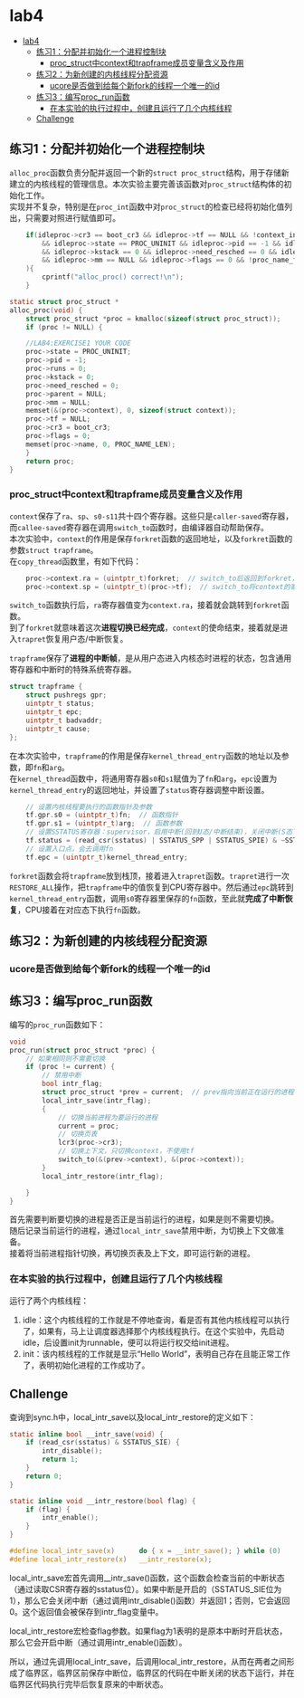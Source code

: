 # lab4
- [lab4](#lab4)
  - [练习1：分配并初始化一个进程控制块](#练习1分配并初始化一个进程控制块)
    - [proc\_struct中context和trapframe成员变量含义及作用](#proc_struct中context和trapframe成员变量含义及作用)
  - [练习2：为新创建的内核线程分配资源](#练习2为新创建的内核线程分配资源)
    - [ucore是否做到给每个新fork的线程一个唯一的id](#ucore是否做到给每个新fork的线程一个唯一的id)
  - [练习3：编写proc\_run函数](#练习3编写proc_run函数)
    - [在本实验的执行过程中，创建且运行了几个内核线程](#在本实验的执行过程中创建且运行了几个内核线程)
  - [Challenge](#challenge)

## 练习1：分配并初始化一个进程控制块
`alloc_proc`函数负责分配并返回一个新的`struct proc_struct`结构，用于存储新建立的内核线程的管理信息。本次实验主要完善该函数对`proc_struct`结构体的初始化工作。  
实现并不复杂，特别是在`proc_int`函数中对`proc_struct`的检查已经将初始化值列出，只需要对照进行赋值即可。
```c
    if(idleproc->cr3 == boot_cr3 && idleproc->tf == NULL && !context_init_flag
        && idleproc->state == PROC_UNINIT && idleproc->pid == -1 && idleproc->runs == 0
        && idleproc->kstack == 0 && idleproc->need_resched == 0 && idleproc->parent == NULL
        && idleproc->mm == NULL && idleproc->flags == 0 && !proc_name_flag
    ){
        cprintf("alloc_proc() correct!\n");
    }
```

```c
static struct proc_struct *
alloc_proc(void) {
    struct proc_struct *proc = kmalloc(sizeof(struct proc_struct));
    if (proc != NULL) {

    //LAB4:EXERCISE1 YOUR CODE
    proc->state = PROC_UNINIT;
    proc->pid = -1;
    proc->runs = 0;
    proc->kstack = 0;
    proc->need_resched = 0;
    proc->parent = NULL;
    proc->mm = NULL;
    memset(&(proc->context), 0, sizeof(struct context));
    proc->tf = NULL;
    proc->cr3 = boot_cr3;
    proc->flags = 0;
    memset(proc->name, 0, PROC_NAME_LEN);
    }
    return proc;
}
```

### proc_struct中context和trapframe成员变量含义及作用
`context`保存了`ra`、`sp`、`s0-s11`共十四个寄存器。这些只是`caller-saved`寄存器，而`callee-saved`寄存器在调用`switch_to`函数时，由编译器自动帮助保存。  
本次实验中，`context`的作用是保存`forkret`函数的返回地址，以及`forkret`函数的参数`struct trapframe`。  
在`copy_thread`函数里，有如下代码：
```c
    proc->context.ra = (uintptr_t)forkret;  // switch_to后返回到forkret，forkret再去trapret
    proc->context.sp = (uintptr_t)(proc->tf);  // switch_to将context的寄存器复原，但这里其实冗余了，因为forkret会传参给sp
```

`switch_to`函数执行后，`ra`寄存器值变为`context.ra`，接着就会跳转到`forkret`函数。  
到了`forkret`就意味着这次**进程切换已经完成**，`context`的使命结束，接着就是进入`trapret`恢复用户态/中断恢复。  

`trapframe`保存了**进程的中断帧**，是从用户态进入内核态时进程的状态，包含通用寄存器和中断时的特殊系统寄存器。

```c
struct trapframe {
    struct pushregs gpr;
    uintptr_t status;
    uintptr_t epc;
    uintptr_t badvaddr;
    uintptr_t cause;
};
```

在本次实验中，`trapframe`的作用是保存`kernel_thread_entry`函数的地址以及参数，即`fn`和`arg`。  
在`kernel_thread`函数中，将通用寄存器`s0`和`s1`赋值为了`fn`和`arg`，`epc`设置为`kernel_thread_entry`的返回地址，并设置了`status`寄存器调整中断设置。
```c
    // 设置内核线程要执行的函数指针及参数
    tf.gpr.s0 = (uintptr_t)fn;  // 函数指针
    tf.gpr.s1 = (uintptr_t)arg;  // 函数参数
    // 设置SSTATUS寄存器：supervisor，启用中断(回到U态/中断结束)，关闭中断(S态下/中断时)
    tf.status = (read_csr(sstatus) | SSTATUS_SPP | SSTATUS_SPIE) & ~SSTATUS_SIE;
    // 设置入口点，会去调用fn
    tf.epc = (uintptr_t)kernel_thread_entry;
```

`forkret`函数会将`trapframe`放到栈顶，接着进入`trapret`函数。`trapret`进行一次`RESTORE_ALL`操作，把`trapframe`中的值恢复到CPU寄存器中。然后通过`epc`跳转到`kernel_thread_entry`函数，调用`s0`寄存器里保存的`fn`函数，至此就**完成了中断恢复**，CPU接着在对应态下执行`fn`函数。


## 练习2：为新创建的内核线程分配资源

### ucore是否做到给每个新fork的线程一个唯一的id

## 练习3：编写proc_run函数
编写的`proc_run`函数如下：
```c
void
proc_run(struct proc_struct *proc) {
    // 如果相同则不需要切换
    if (proc != current) {
        // 禁用中断
        bool intr_flag;
        struct proc_struct *prev = current;  // prev指向当前正在运行的进程
        local_intr_save(intr_flag);
        {
            // 切换当前进程为要运行的进程
            current = proc;
            // 切换页表
            lcr3(proc->cr3);
            // 切换上下文，只切换context，不使用tf
            switch_to(&(prev->context), &(proc->context));
        }
        local_intr_restore(intr_flag);

    }
}
```
首先需要判断要切换的进程是否正是当前运行的进程，如果是则不需要切换。  
随后记录当前运行的进程，通过`local_intr_save`禁用中断，为切换上下文做准备。  
接着将当前进程指针切换，再切换页表及上下文，即可运行新的进程。

### 在本实验的执行过程中，创建且运行了几个内核线程

运行了两个内核线程：

1. idle：这个内核线程的工作就是不停地查询，看是否有其他内核线程可以执行了，如果有，马上让调度器选择那个内核线程执行。在这个实验中，先启动idle，后设置init为runnable，便可以将运行权交给init进程。
2. init：该内核线程的工作就是显示“Hello World”，表明自己存在且能正常工作了，表明初始化进程的工作成功了。

## Challenge

查询到sync.h中，local_intr_save以及local_intr_restore的定义如下：
```c
static inline bool __intr_save(void) {
    if (read_csr(sstatus) & SSTATUS_SIE) {
        intr_disable();
        return 1;
    }
    return 0;
}

static inline void __intr_restore(bool flag) {
    if (flag) {
        intr_enable();
    }
}

#define local_intr_save(x)      do { x = __intr_save(); } while (0)
#define local_intr_restore(x)   __intr_restore(x);
```

local_intr_save宏首先调用__intr_save()函数，这个函数会检查当前的中断状态（通过读取CSR寄存器的sstatus位）。如果中断是开启的（SSTATUS_SIE位为1），那么它会关闭中断（通过调用intr_disable()函数）并返回1；否则，它会返回0。这个返回值会被保存到intr_flag变量中。

local_intr_restore宏检查flag参数。如果flag为1表明的是原本中断时开启状态，那么它会开启中断（通过调用intr_enable()函数）。

所以，通过先调用local_intr_save，后调用local_intr_restore，从而在两者之间形成了临界区，临界区前保存中断位，临界区的代码在中断关闭的状态下运行，并在临界区代码执行完毕后恢复原来的中断状态。